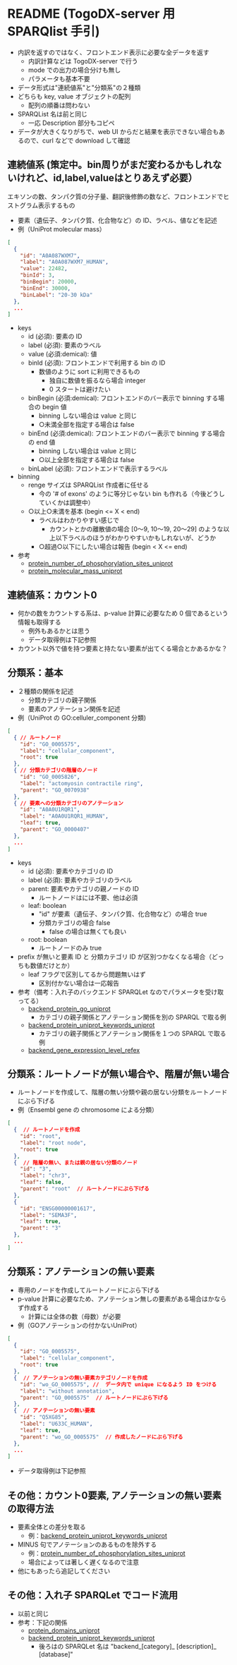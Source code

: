 # README (TogoDX-server 用 SPARQlist 手引)

- 内訳を返すのではなく、フロントエンド表示に必要な全データを返す
  - 内訳計算などは TogoDX-server で行う
  - mode での出力の場合分けも無し
  - パラメータも基本不要
- データ形式は"連続値系"と"分類系"の２種類
- どちらも key, value オブジェクトの配列
  - 配列の順番は問わない
- SPARQList 名は前と同じ
  - 一応 Description 部分もコピペ
- データが大きくなりがちで、web UI からだと結果を表示できない場合もあるので、curl などで download して確認

## 連続値系 (策定中。bin周りがまだ変わるかもしれないけれど、id,label,valueはとりあえず必要）
エキソンの数、タンパク質の分子量、翻訳後修飾の数など、フロントエンドでヒストグラム表示するもの
- 要素（遺伝子、タンパク質、化合物など）の ID、ラベル、値などを記述
- 例（UniProt molecular mass）
```json
[
  {
    "id": "A0A087WXM7",
    "label": "A0A087WXM7_HUMAN",
    "value": 22482,
    "binId": 3,
    "binBegin": 20000,
    "binEnd": 30000,
    "binLabel": "20-30 kDa"
  },
  ...
]
```
- keys
  - id (必須): 要素の ID
  - label (必須): 要素のラベル
  - value (必須:demical): 値
  - binId (必須): フロントエンドで利用する bin の ID
    - 数値のように sort に利用できるもの
      - 独自に数値を振るなら場合 integer
      - 0 スタートは避けたい
  - binBegin (必須:demical): フロントエンドのバー表示で binning する場合の begin 値
    - binning しない場合は value と同じ
    - ○未満全部を指定する場合は false
  - binEnd (必須:demical): フロントエンドのバー表示で binning する場合の end 値
    - binning しない場合は value と同じ
    - ○以上全部を指定する場合は false
  - binLabel (必須): フロントエンドで表示するラベル
- binning
  - renge サイズは SPARQList 作成者に任せる
    - 今の '# of exons' のように等分じゃない bin も作れる（今後どうしていくかは調整中）
  - ○以上○未満を基本 (begin <= X < end)
    - ラベルはわかりやすい感じで
      - カウントとかの離散値の場合 [0〜9, 10〜19, 20〜29] のような以上以下ラベルのほうがわかりやすいかもしれないが、どうか
    - ○超過○以下にしたい場合は報告 (begin < X <= end)
- 参考
  - <a href="./protein_number_of_phosphorylation_sites_uniprot">protein_number_of_phosphorylation_sites_uniprot</a>
  - <a href="./protein_molecular_mass_uniprot">protein_molecular_mass_uniprot</a>

## 連続値系：カウント0
- 何かの数をカウントする系は、p-value 計算に必要なため 0 個であるという情報も取得する
  - 例外もあるかとは思う
  - データ取得例は下記参照
- カウント以外で値を持つ要素と持たない要素が出てくる場合とかあるかな？

## 分類系：基本
- ２種類の関係を記述
  - 分類カテゴリの親子関係
  - 要素のアノテーション関係を記述
- 例（UniProt の GO:celluler_component 分類)
```json
[
  { // ルートノード
    "id": "GO_0005575",
    "label": "cellular_component",
    "root": true
  },
  { // 分類カテゴリの階層のノード
    "id": "GO_0005826",
    "label": "actomyosin contractile ring",
    "parent": "GO_0070938"
  },
  { // 要素への分類カテゴリのアノテーション
    "id": "A0A0U1RQR1",
    "label": "A0A0U1RQR1_HUMAN",
    "leaf": true,
    "parent": "GO_0000407"
  },
  ...
]
```
- keys
  - id (必須): 要素やカテゴリの ID
  - label (必須): 要素やカテゴリのラベル 
  - parent: 要素やカテゴリの親ノードの ID
    - ルートノードはには不要、他は必須
  - leaf: boolean
    - "id" が要素（遺伝子、タンパク質、化合物など）の場合 true
    - 分類カテゴリの場合 false
      - false の場合は無くても良い
  - root: boolean
    - ルートノードのみ true
- prefix が無いと要素 ID と 分類カテゴリ ID が区別つかなくなる場合（どっちも数値だけとか）
  - leaf フラグで区別してるから問題無いはず
    - 区別付かない場合は一応報告
- 参考（備考：入れ子のバックエンド SPARQLet なのでパラメータを受け取ってる）
  - <a href="./backend_protein_go_uniprot">backend_protein_go_uniprot</a>
    - カテゴリの親子関係とアノテーション関係を別の SPARQL で取る例
  - <a href="./backend_protein_uniprot_keywords_uniprot">backend_protein_uniprot_keywords_uniprot</a>
    - カテゴリの親子関係とアノテーション関係を１つの SPARQL で取る例
  - <a href="./backend_gene_expression_level_refex">backend_gene_expression_level_refex</a>

## 分類系：ルートノードが無い場合や、階層が無い場合
- ルートノードを作成して、階層の無い分類や親の居ない分類をルートノードにぶら下げる
- 例（Ensembl gene の chromosome による分類）
```json
[
  {  // ルートノードを作成
    "id": "root",
    "label": "root node",
    "root": true
  },
  {  // 階層の無い、または親の居ない分類のノード
    "id": "3",
    "label": "chr3",
    "leaf": false,
    "parent": "root"  // ルートノードにぶら下げる
  },
  {
    "id": "ENSG00000001617",
    "label": "SEMA3F",
    "leaf": true,
    "parent": "3"
  },
  ...  
]
```

## 分類系：アノテーションの無い要素
- 専用のノードを作成してルートノードにぶら下げる
- p-value 計算に必要なため、アノテーション無しの要素がある場合はかならず作成する
  - 計算には全体の数（母数）が必要
- 例（GOアノテーションの付かないUniProt）
```json
[
  {
    "id": "GO_0005575",
    "label": "cellular_component",
    "root": true
  },
  {  // アノテーションの無い要素カテゴリノードを作成
    "id": "wo_GO_0005575", //  データ内で unique になるよう ID をつける
    "label": "without annotation",
    "parent": "GO_0005575"  // ルートノードにぶら下げる
  },
  {  // アノテーションの無い要素
    "id": "Q5XG85",
    "label": "U633C_HUMAN",
    "leaf": true,
    "parent": "wo_GO_0005575"  // 作成したノードにぶら下げる
  },
  ...  
]
```
  - データ取得例は下記参照
  
## その他：カウント0要素, アノテーションの無い要素の取得方法
- 要素全体との差分を取る
  - 例：<a href="./backend_protein_uniprot_keywords_uniprot">backend_protein_uniprot_keywords_uniprot</a>
- MINUS 句でアノテーションのあるものを除外する
  - 例：<a href="./protein_number_of_phosphorylation_sites_uniprot">protein_number_of_phosphorylation_sites_uniprot</a>
  - 場合によっては著しく遅くなるので注意
- 他にもあったら追記してください

## その他：入れ子 SPARQLet でコード流用
- 以前と同じ
- 参考：下記の関係
  - <a href="./protein_domains_uniprot">protein_domains_uniprot</a>
  - <a href="./backend_protein_uniprot_keywords_uniprot">backend_protein_uniprot_keywords_uniprot</a>
    - 後ろはの SPARQLet 名は "backend_[category]_ [description]_ [database]"